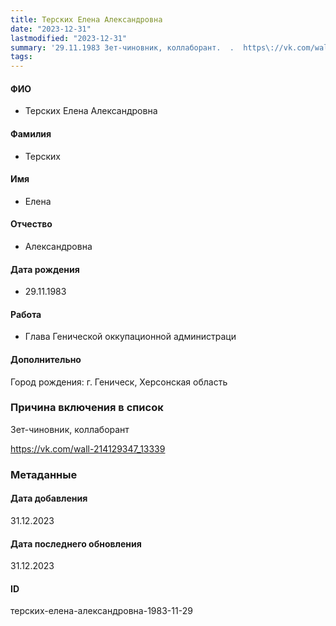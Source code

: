```yaml
---
title: Терских Елена Александровна
date: "2023-12-31"
lastmodified: "2023-12-31"
summary: '29.11.1983 Зет-чиновник, коллаборант.  .  https\://vk.com/wall-214129347_13339'
tags: 
---
```

<!--# pp2-->
<!--## Фигурант-->
<!--### Личные данные-->
#### ФИО
- Терских Елена Александровна
#### Фамилия
- Терских
#### Имя
- Елена
#### Отчество
- Александровна
#### Дата рождения
- 29.11.1983
#### Работа
- Глава Генической оккупационной администраци
#### Дополнительно
Город рождения:
г. Геническ, Херсонская область
### Причина включения в список
Зет-чиновник, коллаборант
 
 https://vk.com/wall-214129347_13339
### Метаданные
#### Дата добавления
31.12.2023
#### Дата последнего обновления
31.12.2023
#### ID
терских-елена-александровна-1983-11-29
<!--## END;-->
